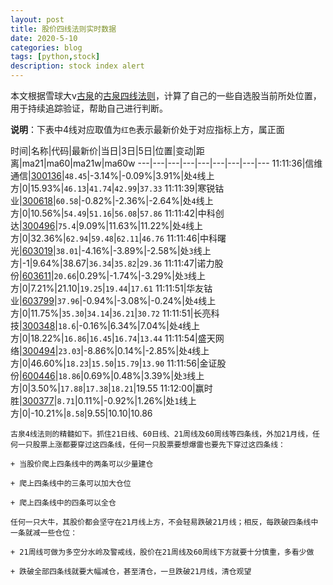 ```yaml
---
layout: post
title: 股价四线法则实时数据
date: 2020-5-10
categories: blog
tags: [python,stock]
description: stock index alert
---
```



本文根据雪球大v[古泉](https://xueqiu.com/u/7148646888)的[古泉四线法则](https://xueqiu.com/7148646888/130498192)，计算了自己的一些自选股当前所处位置，用于持续追踪验证，帮助自己进行判断。

**说明**：下表中4线对应取值为`红色`表示最新价处于对应指标上方，属正面

时间|名称|代码|最新价|当日|3日|5日|位置|变动|距离|ma21|ma60|ma21w|ma60w
---|---|---|---|---|---|---|---|---
11:11:36|信维通信|[300136](https://xueqiu.com/S/SZ300136)|`48.45`|-3.14%|-0.09%|3.91%|处`4`线上方|0|15.93%|`46.13`|`41.74`|`42.99`|`37.33`
11:11:39|寒锐钴业|[300618](https://xueqiu.com/S/SZ300618)|`60.58`|-0.82%|-2.36%|-2.64%|处`4`线上方|0|10.56%|`54.49`|`51.16`|`56.08`|`57.86`
11:11:42|中科创达|[300496](https://xueqiu.com/S/SZ300496)|`75.4`|9.09%|11.63%|11.22%|处`4`线上方|0|32.36%|`62.94`|`59.48`|`62.11`|`46.76`
11:11:46|中科曙光|[603019](https://xueqiu.com/S/SH603019)|`38.01`|-4.16%|-3.89%|-2.58%|处`3`线上方|-1|9.64%|38.67|`36.34`|`35.82`|`29.36`
11:11:47|诺力股份|[603611](https://xueqiu.com/S/SH603611)|`20.66`|0.29%|-1.74%|-3.29%|处`3`线上方|0|7.21%|21.10|`19.25`|`19.44`|`17.61`
11:11:51|华友钴业|[603799](https://xueqiu.com/S/SH603799)|`37.96`|-0.94%|-3.08%|-0.24%|处`4`线上方|0|11.75%|`35.30`|`34.14`|`36.21`|`30.72`
11:11:51|长亮科技|[300348](https://xueqiu.com/S/SZ300348)|`18.6`|-0.16%|6.34%|7.04%|处`4`线上方|0|18.22%|`16.86`|`16.45`|`16.74`|`13.44`
11:11:54|盛天网络|[300494](https://xueqiu.com/S/SZ300494)|`23.03`|-8.86%|0.14%|-2.85%|处`4`线上方|0|46.60%|`18.23`|`15.50`|`15.79`|`13.90`
11:11:56|金证股份|[600446](https://xueqiu.com/S/SH600446)|`18.86`|0.69%|0.48%|3.39%|处`3`线上方|0|3.50%|`17.88`|`17.38`|`18.21`|19.55
11:12:00|赢时胜|[300377](https://xueqiu.com/S/SZ300377)|`8.71`|0.11%|-0.92%|1.26%|处`1`线上方|0|-10.21%|`8.58`|9.55|10.10|10.86

```
古泉4线法则的精髓如下。抓住21日线、60日线、21周线及60周线等四条线，外加21月线，任何一只股票上涨都要穿过这四条线，任何一只股票要想爆雷也要先下穿过这四条线：

+ 当股价爬上四条线中的两条可以少量建仓

+ 爬上四条线中的三条可以加大仓位

+ 爬上四条线中的四条可以全仓

任何一只大牛，其股价都会坚守在21月线上方，不会轻易跌破21月线；相反，每跌破四条线中一条就减一些仓位：

+ 21周线可做为多空分水岭及警戒线，股价在21周线及60周线下方就要十分慎重，多看少做

+ 跌破全部四条线就要大幅减仓，甚至清仓，一旦跌破21月线，清仓观望
```